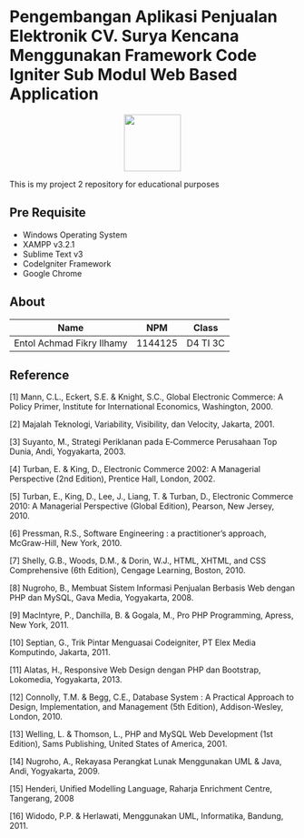 # Pengembangan Aplikasi Penjualan Elektronik CV. Surya Kencana Menggunakan Framework Code Igniter Sub Modul Web Based Application
<p align ="center">
<img src="../../img/logo poltekpos.png" width="100px">
</p>
This is my project 2 repository for educational purposes

## Pre Requisite
* Windows Operating System
* XAMPP v3.2.1
* Sublime Text v3
* CodeIgniter Framework
* Google Chrome

## About
Name | NPM | Class
--------- | --------- | ---------
Entol Achmad Fikry Ilhamy| 1144125| D4 TI 3C

## Reference
[1] Mann, C.L., Eckert, S.E. & Knight, S.C., Global Electronic Commerce: A Policy Primer, Institute for International Economics, Washington, 2000.

[2] Majalah Teknologi, Variability, Visibility, dan Velocity, Jakarta, 2001.

[3] Suyanto, M., Strategi Periklanan pada E‐Commerce Perusahaan Top Dunia, Andi, Yogyakarta, 2003.

[4] Turban, E. & King, D., Electronic Commerce 2002: A Managerial Perspective (2nd Edition), Prentice Hall, London, 2002.

[5] Turban, E., King, D., Lee, J., Liang, T. & Turban, D., Electronic Commerce 2010: A Managerial Perspective (Global Edition), Pearson, New Jersey, 2010.

[6] Pressman, R.S., Software Engineering : a practitioner’s approach, McGraw-Hill, New York, 2010.

[7] Shelly, G.B., Woods, D.M., & Dorin, W.J., HTML, XHTML, and CSS Comprehensive (6th Edition), Cengage Learning, Boston, 2010.

[8] Nugroho, B., Membuat Sistem Informasi Penjualan Berbasis Web dengan PHP dan MySQL, Gava Media, Yogyakarta, 2008.

[9] Maclntyre, P., Danchilla, B. & Gogala, M., Pro PHP Programming, Apress, New York, 2011.

[10] Septian, G., Trik Pintar Menguasai Codeigniter, PT Elex Media Komputindo, Jakarta, 2011.

[11] Alatas, H., Responsive Web Design dengan PHP dan Bootstrap, Lokomedia, Yogyakarta, 2013.

[12] Connolly, T.M. & Begg, C.E., Database System : A Practical Approach to Design, Implementation, and Management (5th Edition), Addison-Wesley, London, 2010.

[13] Welling, L. & Thomson, L., PHP and MySQL Web Development (1st Edition), Sams Publishing, United States of America, 2001.

[14] Nugroho, A., Rekayasa Perangkat Lunak Menggunakan UML & Java, Andi, Yogyakarta, 2009.

[15] Henderi, Unified Modelling Language, Raharja Enrichment Centre, Tangerang, 2008

[16] Widodo, P.P. & Herlawati, Menggunakan UML, Informatika, Bandung, 2011.
